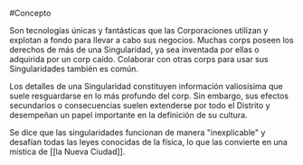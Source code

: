 #Concepto

Son tecnologías únicas y fantásticas que las Corporaciones utilizan y explotan a fondo para llevar a cabo sus negocios. Muchas corps poseen los derechos de más de una Singularidad, ya sea inventada por ellas o adquirida por un corp caído. Colaborar con otras corps para usar sus Singularidades también es común.

Los detalles de una Singularidad constituyen información valiosísima que suele resguardarse en lo más profundo del corp. Sin embargo, sus efectos secundarios o consecuencias suelen extenderse por todo el Distrito y desempeñan un papel importante en la definición de su cultura.

Se dice que las singularidades funcionan de manera "inexplicable" y desafían todas las leyes conocidas de la física, lo que las convierte en una mística de [[la Nueva Ciudad]].